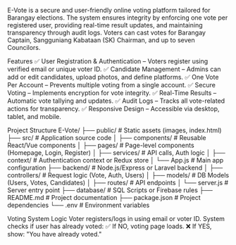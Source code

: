 E-Vote is a secure and user-friendly online voting platform tailored for Barangay elections. The system ensures integrity by enforcing one vote per registered user, providing real-time result updates, and maintaining transparency through audit logs. Voters can cast votes for Barangay Captain, Sangguniang Kabataan (SK) Chairman, and up to seven Councilors.

Features
✅ User Registration & Authentication – Voters register using verified email or unique voter ID.
✅ Candidate Management – Admins can add or edit candidates, upload photos, and define platforms.
✅ One Vote Per Account – Prevents multiple voting from a single account.
✅ Secure Voting – Implements encryption for vote integrity.
✅ Real-Time Results – Automatic vote tallying and updates.
✅ Audit Logs – Tracks all vote-related actions for transparency.
✅ Responsive Design – Accessible via desktop, tablet, and mobile.

 Project Structure
E-Vote/
├── public/               # Static assets (images, index.html)
├── src/                  # Application source code
│   ├── components/       # Reusable React/Vue components
│   ├── pages/            # Page-level components (Homepage, Login, Register)
│   ├── services/         # API calls, Auth logic
│   ├── context/          # Authentication context or Redux store
│   └── App.js            # Main app configuration
├── backend/              # Node.js/Express or Laravel backend
│   ├── controllers/      # Request logic (Vote, Auth, Users)
│   ├── models/           # DB Models (Users, Votes, Candidates)
│   ├── routes/           # API endpoints
│   └── server.js         # Server entry point
├── database/             # SQL Scripts or Firebase rules
├── README.md             # Project documentation
├── package.json          # Project dependencies
└── .env                  # Environment variables

Voting System Logic
Voter registers/logs in using email or voter ID.
System checks if user has already voted:
✅ If NO, voting page loads.
❌ If YES, show: "You have already voted."
